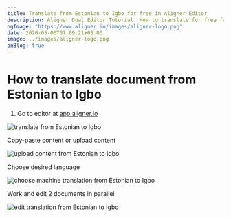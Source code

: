 ```yaml
---
title: Translate from Estonian to Igbo for free in Aligner Editor
description: Aligner Dual Editor Tutorial. How to translate for free from Estonian to Igbo. Aligner is multilingual document management platform. 
ogImage: "https://www.aligner.io/images/aligner-logo.png"
date: 2020-05-06T07:09:21+03:00
image: ../images/aligner-logo.png
onBlog: true
---
```


# How to translate document from Estonian to Igbo

1. Go to editor at [app.aligner.io](https://app.aligner.io "Aligner App web page")

![translate from Estonian to Igbo](../aligner-blank-editor.png "translate from Estonian to Igbo")

Copy-paste content or upload content

![upload content from Estonian to Igbo](../aligner-uploaded-document.png "upload content from Estonian to Igbo")

Choose desired language

![choose machine translation from Estonian to Igbo](../aligner-language-dropdown.png "choose machine translation from Estonian to Igbo")

Work and edit 2 documents in parallel

![edit translation from Estonian to Igbo](../aligner-double-sitded-editor.png "edit translation from Estonian to Igbo")


